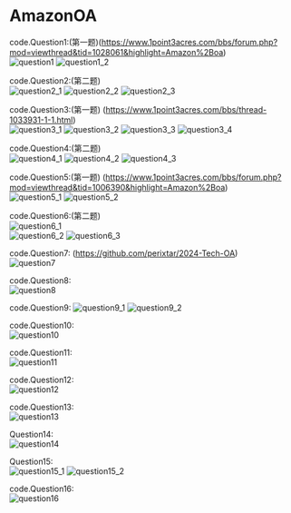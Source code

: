 # AmazonOA
code.Question1:(第一题)(https://www.1point3acres.com/bbs/forum.php?mod=viewthread&tid=1028061&highlight=Amazon%2Boa)      
![question1](/images/question1_1.jpg)
![question1_2](/images/question1_2.jpg)  

code.Question2:(第二题)    
![question2_1](/images/question2_1.jpg)
![question2_2](/images/question2_2.jpg)
![question2_3](/images/question2_3.jpg)  

code.Question3:(第一题) (https://www.1point3acres.com/bbs/thread-1033931-1-1.html)    
![question3_1](/images/question3_1.jpg)
![question3_2](/images/question3_2.jpg)
![question3_3](/images/question3_3.jpg)
![question3_4](/images/question3_4.jpg)  

code.Question4:(第二题)  
![question4_1](/images/question4_1.jpg)
![question4_2](/images/question4_2.jpg)
![question4_3](/images/question4_3.jpg)

code.Question5:(第一题) (https://www.1point3acres.com/bbs/forum.php?mod=viewthread&tid=1006390&highlight=Amazon%2Boa)  
![question5_1](/images/question5_1.jpg)
![question5_2](/images/question5_2.jpg)  

code.Question6:(第二题)  
![question6_1](/images/question6_1.jpg)  
![question6_2](/images/question6_2.jpg)
![question6_3](/images/question6_3.jpg)

code.Question7: (https://github.com/perixtar/2024-Tech-OA)  
![question7](/images/question7.png)  

code.Question8:  
![question8](/images/question8.png)  

code.Question9:
![question9_1](/images/question9_1.png)
![question9_2](/images/question9_2.png) 

code.Question10:  
![question10](/images/question10.png)  

code.Question11:  
![question11](/images/question11.png)  

code.Question12:  
![question12](/images/question12.png)  

code.Question13:  
![question13](/images/question13.png) 

Question14:  
![question14](/images/question14.png)  

Question15:  
![question15_1](/images/question15_1.png)
![question15_2](/images/question15_2.png)

code.Question16:  
![question16](/images/question16.png)
